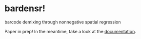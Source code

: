 # bardensr!
barcode demixing through nonnegative spatial regression

Paper in prep!  In the meantime, take a look at the [documentation](examples/singlefov.ipynb).
